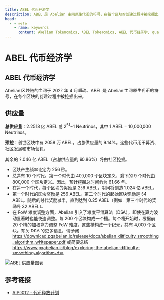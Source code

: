 ```yaml
---
title: ABEL 代币经济学
description: ABEL 是 Abelian 主网原生代币的符号，在每个区块的创建过程中被挖掘出来。
head:
  - - meta
    - name: keywords
      content: Abelian Tokenomics, ABEL Tokenomics, ABEL 代币经济学, quantum resistant blockchain, 抗量子区块链, 后量子时代, 抗量子技术, 量子安全
---
```


# ABEL 代币经济学

## ABEL 代币经济学

Abelian 区块链的主网于 2022 年 4 月启动。ABEL 是 Abelian 主网原生代币的符号，在每个区块的创建过程中被挖掘出来。

## 供应量

**总供应量**：2.2518 亿 ABEL 或 2<sup>51</sup>−1 Neutrinos，其中 1 ABEL = 10,000,000 Neutrinos。

**预挖**：创世区块中有 2058 万 ABEL，占总供应量的 9.14%。这些代币用于募资、社区发展和市场营销。

其余的 2.046 亿 ABEL（占总供应量的 90.86%）将由社区挖掘。
- 区块产生频率设定为 256 秒。
- 总共有 10 个时代。第一个时代由 400,000 个区块定义，剩下的 9 个时代由 800,000 个区块定义。因此，预计挖掘总时间约为 61.66 年。
- 在第一个时代，每个区块的奖励是 256 ABEL，期间将创造 1.024 亿 ABEL。
- 第一个时代的区块奖励是 256 ABEL。第二个时代的起始区块奖励是 64 ABEL。随后的时代奖励减半，直到达到 0.25 ABEL（例如，第三个时代的奖励是 32 ABEL）。
- 在 PoW 难度调整方面，Abelian 引入了难度平滑算法（DSA），即使在算力波动显著时也能快速调整。每 200 个区块构成一个槽。每个槽开始时，根据前 20 个槽的加权算力调整 PoW 难度，这些槽构成一个纪元，共有 4,000 个区块。有关 DSA 的更多信息，请参阅 <https://download.pqabelian.io/release/docs/abelian_difficulty_smoothing_algorithm_whitepaper.pdf> 或简要总结 <https://www.pqabelian.io/blog/exploring-the-abelian-difficulty-smoothing-algorithm-dsa>

![ABEL 供应量图表](/tokenomics/ABEL-Supply.png)

## 参考链接

- [AIP0012 - 代币释放计划](https://github.com/pqabelian/aips/blob/master/aips/aip0012/aip0012_v002.pdf)